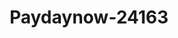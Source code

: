 ---
f_zip-code: 33771
f_state-code: FL
title: Paydaynow-24163
f_phone: 727-507-8812
f_city-only: Largo
f_address: 8109 Ulmerton Rd Largo
f_location-unique-id: '24163'
slug: paydaynow-24163
updated-on: '2024-05-30T13:46:58.046Z'
created-on: '2024-05-30T13:36:59.803Z'
published-on: '2024-05-30T13:54:32.469Z'
f_city-state: cms/city/largo-fl.md
f_company: cms/company/paydaynow.md
f_state: cms/state/florida.md
layout: '[payday-loan].html'
tags: payday-loan
---